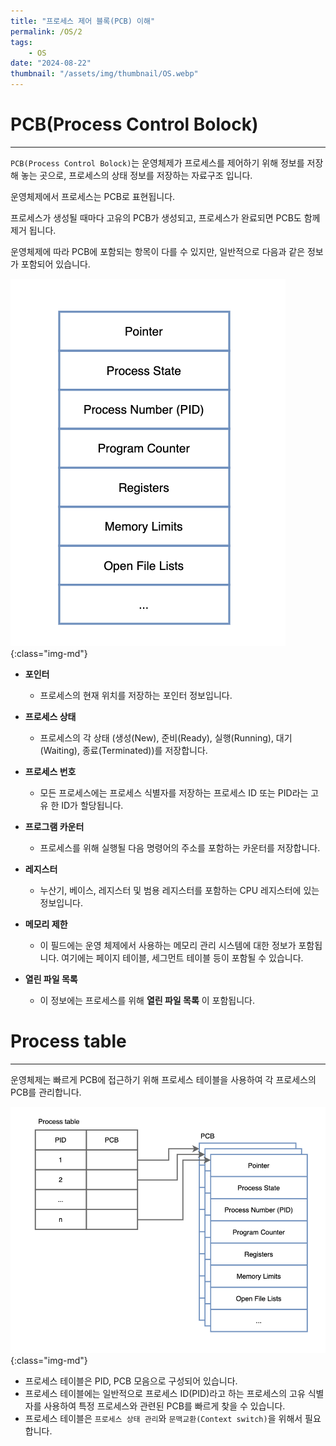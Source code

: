 ```yaml
---
title: "프로세스 제어 블록(PCB) 이해"
permalink: /OS/2
tags:
    - OS
date: "2024-08-22"
thumbnail: "/assets/img/thumbnail/OS.webp"
---
```


# PCB(Process Control Bolock)
---


`PCB(Process Control Bolock)`는 운영체제가 프로세스를 제어하기 위해 정보를 저장해 놓는 곳으로, 프로세스의 상태 정보를 저장하는 자료구조 입니다.

운영체제에서 프로세스는 PCB로 표현됩니다. 

프로세스가 생성될 때마다 고유의 PCB가 생성되고, 프로세스가 완료되면 PCB도 함께 제거 됩니다.

운영체제에 따라 PCB에 포함되는 항목이 다를 수 있지만, 일반적으로 다음과 같은 정보가 포함되어 있습니다.

![PCB](/assets/img/posts/OS/2/1.webp "PCB"){:class="img-md"}

- **포인터**
    - 프로세스의 현재 위치를 저장하는 포인터 정보입니다.

- **프로세스 상태**
    - 프로세스의 각 상태 (생성(New), 준비(Ready), 실행(Running), 대기(Waiting), 종료(Terminated))를 저장합니다.

- **프로세스 번호**
    - 모든 프로세스에는 프로세스 식별자를 저장하는 프로세스 ID 또는 PID라는 고유 한 ID가 할당됩니다.

- **프로그램 카운터**
    - 프로세스를 위해 실행될 다음 명령어의 주소를 포함하는 카운터를 저장합니다.

- **레지스터**
    - 누산기, 베이스, 레지스터 및 범용 레지스터를 포함하는 CPU 레지스터에 있는 정보입니다.

- **메모리 제한**
    - 이 필드에는 운영 체제에서 사용하는 메모리 관리 시스템에 대한 정보가 포함됩니다. 여기에는 페이지 테이블, 세그먼트 테이블 등이 포함될 수 있습니다.

- **열린 파일 목록**
    - 이 정보에는 프로세스를 위해 **열린 파일 목록** 이 포함됩니다.

# Process table
---

운영체제는 빠르게 PCB에 접근하기 위해 프로세스 테이블을 사용하여 각 프로세스의 PCB를 관리합니다. 

![process table](/assets/img/posts/OS/2/2.webp "process table"){:class="img-md"}

- 프로세스 테이블은 PID, PCB 모음으로 구성되어 있습니다.
- 프로세스 테이블에는 일반적으로 프로세스 ID(PID)라고 하는 프로세스의 고유 식별자를 사용하여 특정 프로세스와 관련된 PCB를 빠르게 찾을 수 있습니다.
- 프로세스 테이블은 `프로세스 상태 관리`와 `문맥교환(Context switch)`을 위해서 필요합니다.